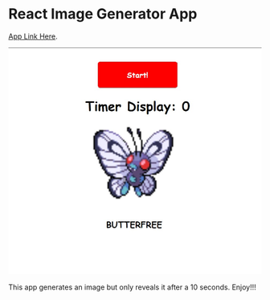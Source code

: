 # React Image Generator App

[App Link Here](https://essi5764.github.io/LifeCycle-Challenge/).

![PROJECT](./src/img/image.jpg)

This app generates an image but only reveals it after a 10 seconds. Enjoy!!!
